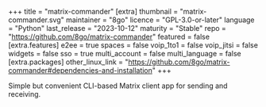 +++
title = "matrix-commander"
[extra]
thumbnail = "matrix-commander.svg"
maintainer = "8go"
licence = "GPL-3.0-or-later"
language = "Python"
last_release = "2023-10-12"
maturity = "Stable"
repo = "https://github.com/8go/matrix-commander"
featured = false
[extra.features]
e2ee = true
spaces = false
voip_1to1 = false
voip_jitsi = false
widgets = false
sso = true
multi_account = false
multi_language = false
[extra.packages]
other_linux_link = "https://github.com/8go/matrix-commander#dependencies-and-installation"
+++

Simple but convenient CLI-based Matrix client app for sending and receiving.
